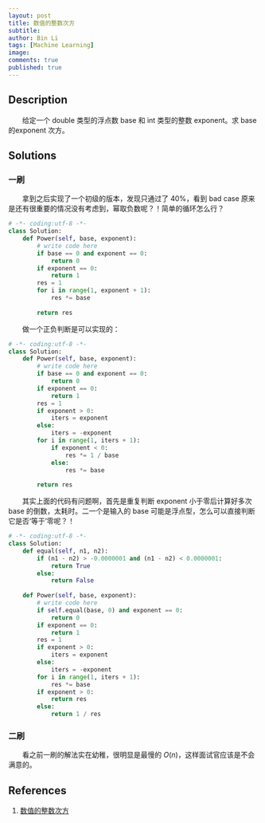 ```yaml
---
layout: post
title: 数值的整数次方
subtitle:
author: Bin Li
tags: [Machine Learning]
image: 
comments: true
published: true
---
```


## Description
　　给定一个 double 类型的浮点数 base 和 int 类型的整数 exponent。求 base 的exponent 次方。

## Solutions
### 一刷
　　拿到之后实现了一个初级的版本，发现只通过了 40%，看到 bad case 原来是还有很重要的情况没有考虑到，幂取负数呢？！简单的循环怎么行？

```python
# -*- coding:utf-8 -*-
class Solution:
    def Power(self, base, exponent):
        # write code here
        if base == 0 and exponent == 0:
            return 0
        if exponent == 0:
            return 1
        res = 1
        for i in range(1, exponent + 1):
            res *= base
        
        return res
```

　　做一个正负判断是可以实现的：
```python
# -*- coding:utf-8 -*-
class Solution:
    def Power(self, base, exponent):
        # write code here
        if base == 0 and exponent == 0:
            return 0
        if exponent == 0:
            return 1
        res = 1
        if exponent > 0:
            iters = exponent
        else:
            iters = -exponent
        for i in range(1, iters + 1):
            if exponent < 0:
                res *= 1 / base
            else:
                res *= base
        
        return res
```

　　其实上面的代码有问题啊，首先是重复判断 exponent 小于零后计算好多次 base 的倒数，太耗时。二一个是输入的 base 可能是浮点型，怎么可以直接判断它是否‘等于’零呢？！

```python
# -*- coding:utf-8 -*-
class Solution:
    def equal(self, n1, n2):
        if (n1 - n2) > -0.0000001 and (n1 - n2) < 0.0000001:
            return True
        else:
            return False
        
    def Power(self, base, exponent):
        # write code here
        if self.equal(base, 0) and exponent == 0:
            return 0
        if exponent == 0:
            return 1
        res = 1
        if exponent > 0:
            iters = exponent
        else:
            iters = -exponent
        for i in range(1, iters + 1):
            res *= base
        if exponent > 0:
            return res
        else:
            return 1 / res
```

### 二刷
　　看之前一刷的解法实在幼稚，很明显是最慢的 $O(n)$，这样面试官应该是不会满意的。

## References
1. [数值的整数次方](https://www.nowcoder.com/practice/1a834e5e3e1a4b7ba251417554e07c00?tpId=13&tqId=11165&rp=1&ru=%2Fta%2Fcoding-interviews&qru=%2Fta%2Fcoding-interviews%2Fquestion-ranking&tPage=1)